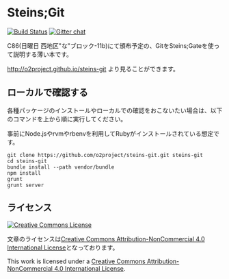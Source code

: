 Steins;Git
===========

[![Build Status](https://travis-ci.org/o2project/steins-git.svg?branch=master)](https://travis-ci.org/o2project/steins-git) [![Gitter chat](https://badges.gitter.im/o2project/steins-git.png)](https://gitter.im/o2project/steins-git)

C86(日曜日 西地区"な"ブロック-11b)にて頒布予定の、GitをSteins;Gateを使って説明する薄い本です。

http://o2project.github.io/steins-git より見ることができます。

## ローカルで確認する

各種パッケージのインストールやローカルでの確認をおこないたい場合は、以下のコマンドを上から順に実行してください。

事前にNode.jsやrvmやrbenvを利用してRubyがインストールされている想定です。

```
git clone https://github.com/o2project/steins-git.git steins-git
cd steins-git
bundle install --path vendor/bundle
npm install
grunt
grunt server
```

## ライセンス

<a rel="license" href="http://creativecommons.org/licenses/by-nc/4.0/"><img alt="Creative Commons License" style="border-width:0" src="http://i.creativecommons.org/l/by-nc/4.0/88x31.png" /></a>

文章のライセンスは<a rel="license" href="http://creativecommons.org/licenses/by-nc/4.0/">Creative Commons Attribution-NonCommercial 4.0 International License</a>となっております。

This work is licensed under a <a rel="license" href="http://creativecommons.org/licenses/by-nc/4.0/">Creative Commons Attribution-NonCommercial 4.0 International License</a>.
